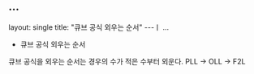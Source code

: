 ...
---
layout: single
title: "큐브 공식 외우는 순서"
---ㅣ
...

* 큐브 공식 외우는 순서

큐브 공식을 외우는 순서는 경우의 수가 적은 수부터 외운다.
PLL -> OLL -> F2L
